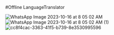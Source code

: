 #Offline LanguageTranslator


![WhatsApp Image 2023-10-16 at 8 05 02 AM](https://github.com/rafiq9090/LanguageTranslator/assets/116184582/1791b33f-4577-48a1-8fbd-04d0d8a0a3f6)
![WhatsApp Image 2023-10-16 at 8 05 02 AM (1)](https://github.com/rafiq9090/LanguageTranslator/assets/116184582/cf6a5fe7-9847-4663-9719-fe7e741a0480)
![cc8f4cac-3363-41f5-b739-8e3530995596](https://github.com/rafiq9090/LanguageTranslator/assets/116184582/db4987fe-a22b-4931-ba30-34374b7e7543)
